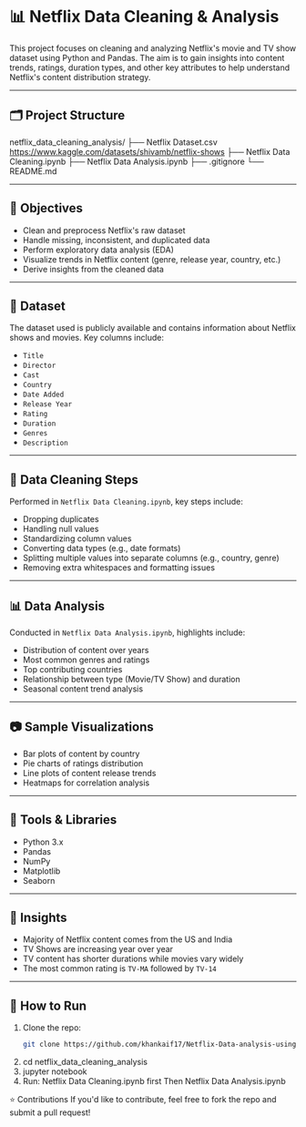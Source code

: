 # 📊 Netflix Data Cleaning & Analysis

This project focuses on cleaning and analyzing Netflix's movie and TV show dataset using Python and Pandas. The aim is to gain insights into content trends, ratings, duration types, and other key attributes to help understand Netflix's content distribution strategy.

---

## 🗂️ Project Structure
netflix_data_cleaning_analysis/
├── Netflix Dataset.csv  https://www.kaggle.com/datasets/shivamb/netflix-shows
├── Netflix Data Cleaning.ipynb
├── Netflix Data Analysis.ipynb
├── .gitignore
└── README.md


---

## 📌 Objectives

- Clean and preprocess Netflix's raw dataset
- Handle missing, inconsistent, and duplicated data
- Perform exploratory data analysis (EDA)
- Visualize trends in Netflix content (genre, release year, country, etc.)
- Derive insights from the cleaned data

---

## 📁 Dataset

The dataset used is publicly available and contains information about Netflix shows and movies. Key columns include:

- `Title`
- `Director`
- `Cast`
- `Country`
- `Date Added`
- `Release Year`
- `Rating`
- `Duration`
- `Genres`
- `Description`

---

## 🧼 Data Cleaning Steps

Performed in `Netflix Data Cleaning.ipynb`, key steps include:

- Dropping duplicates
- Handling null values
- Standardizing column values
- Converting data types (e.g., date formats)
- Splitting multiple values into separate columns (e.g., country, genre)
- Removing extra whitespaces and formatting issues

---

## 📊 Data Analysis

Conducted in `Netflix Data Analysis.ipynb`, highlights include:

- Distribution of content over years
- Most common genres and ratings
- Top contributing countries
- Relationship between type (Movie/TV Show) and duration
- Seasonal content trend analysis

---

## 📷 Sample Visualizations

- Bar plots of content by country
- Pie charts of ratings distribution
- Line plots of content release trends
- Heatmaps for correlation analysis

---

## 🔧 Tools & Libraries

- Python 3.x
- Pandas
- NumPy
- Matplotlib
- Seaborn

---

## 📌 Insights

- Majority of Netflix content comes from the US and India
- TV Shows are increasing year over year
- TV content has shorter durations while movies vary widely
- The most common rating is `TV-MA` followed by `TV-14`

---

## 🚀 How to Run

1. Clone the repo:
   ```bash
   git clone https://github.com/khankaif17/Netflix-Data-analysis-using-python-and-SQL.git
2. cd netflix_data_cleaning_analysis
3. jupyter notebook
4. Run:
Netflix Data Cleaning.ipynb first
Then Netflix Data Analysis.ipynb

⭐️ Contributions
If you'd like to contribute, feel free to fork the repo and submit a pull request!

